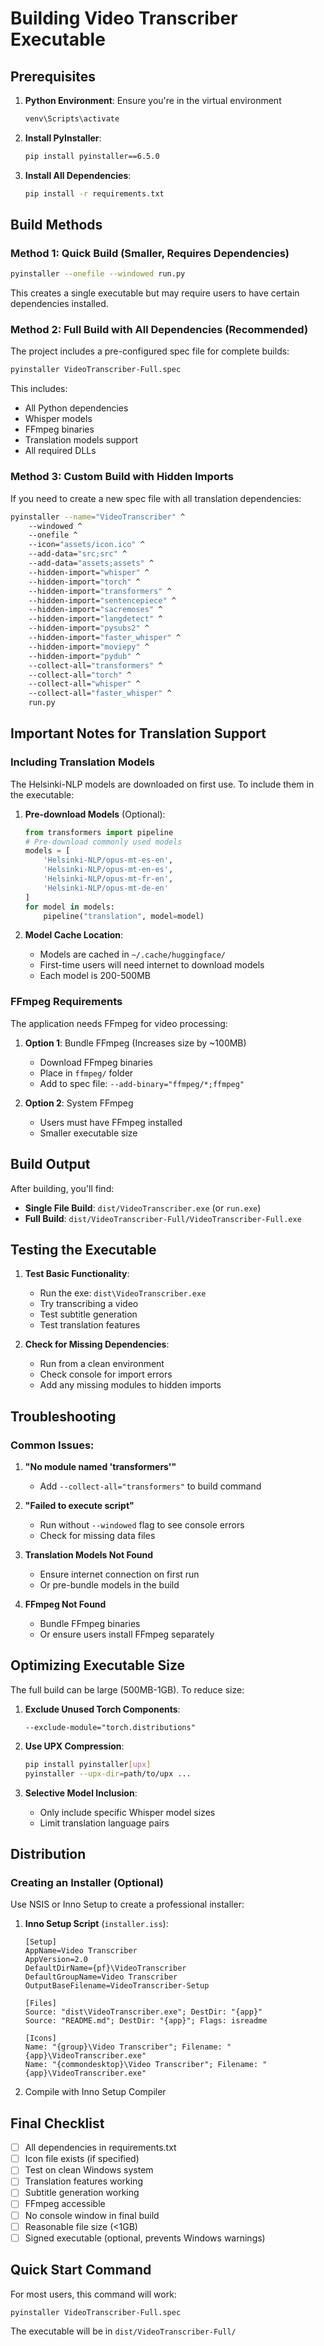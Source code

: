 # Building Video Transcriber Executable

## Prerequisites

1. **Python Environment**: Ensure you're in the virtual environment
   ```bash
   venv\Scripts\activate
   ```

2. **Install PyInstaller**: 
   ```bash
   pip install pyinstaller==6.5.0
   ```

3. **Install All Dependencies**:
   ```bash
   pip install -r requirements.txt
   ```

## Build Methods

### Method 1: Quick Build (Smaller, Requires Dependencies)

```bash
pyinstaller --onefile --windowed run.py
```

This creates a single executable but may require users to have certain dependencies installed.

### Method 2: Full Build with All Dependencies (Recommended)

The project includes a pre-configured spec file for complete builds:

```bash
pyinstaller VideoTranscriber-Full.spec
```

This includes:
- All Python dependencies
- Whisper models
- FFmpeg binaries
- Translation models support
- All required DLLs

### Method 3: Custom Build with Hidden Imports

If you need to create a new spec file with all translation dependencies:

```bash
pyinstaller --name="VideoTranscriber" ^
    --windowed ^
    --onefile ^
    --icon="assets/icon.ico" ^
    --add-data="src;src" ^
    --add-data="assets;assets" ^
    --hidden-import="whisper" ^
    --hidden-import="torch" ^
    --hidden-import="transformers" ^
    --hidden-import="sentencepiece" ^
    --hidden-import="sacremoses" ^
    --hidden-import="langdetect" ^
    --hidden-import="pysubs2" ^
    --hidden-import="faster_whisper" ^
    --hidden-import="moviepy" ^
    --hidden-import="pydub" ^
    --collect-all="transformers" ^
    --collect-all="torch" ^
    --collect-all="whisper" ^
    --collect-all="faster_whisper" ^
    run.py
```

## Important Notes for Translation Support

### Including Translation Models

The Helsinki-NLP models are downloaded on first use. To include them in the executable:

1. **Pre-download Models** (Optional):
   ```python
   from transformers import pipeline
   # Pre-download commonly used models
   models = [
       'Helsinki-NLP/opus-mt-es-en',
       'Helsinki-NLP/opus-mt-en-es',
       'Helsinki-NLP/opus-mt-fr-en',
       'Helsinki-NLP/opus-mt-de-en'
   ]
   for model in models:
       pipeline("translation", model=model)
   ```

2. **Model Cache Location**:
   - Models are cached in `~/.cache/huggingface/`
   - First-time users will need internet to download models
   - Each model is 200-500MB

### FFmpeg Requirements

The application needs FFmpeg for video processing:

1. **Option 1**: Bundle FFmpeg (Increases size by ~100MB)
   - Download FFmpeg binaries
   - Place in `ffmpeg/` folder
   - Add to spec file: `--add-binary="ffmpeg/*;ffmpeg"`

2. **Option 2**: System FFmpeg
   - Users must have FFmpeg installed
   - Smaller executable size

## Build Output

After building, you'll find:
- **Single File Build**: `dist/VideoTranscriber.exe` (or `run.exe`)
- **Full Build**: `dist/VideoTranscriber-Full/VideoTranscriber-Full.exe`

## Testing the Executable

1. **Test Basic Functionality**:
   - Run the exe: `dist\VideoTranscriber.exe`
   - Try transcribing a video
   - Test subtitle generation
   - Test translation features

2. **Check for Missing Dependencies**:
   - Run from a clean environment
   - Check console for import errors
   - Add any missing modules to hidden imports

## Troubleshooting

### Common Issues:

1. **"No module named 'transformers'"**
   - Add `--collect-all="transformers"` to build command
   
2. **"Failed to execute script"**
   - Run without `--windowed` flag to see console errors
   - Check for missing data files

3. **Translation Models Not Found**
   - Ensure internet connection on first run
   - Or pre-bundle models in the build

4. **FFmpeg Not Found**
   - Bundle FFmpeg binaries
   - Or ensure users install FFmpeg separately

## Optimizing Executable Size

The full build can be large (500MB-1GB). To reduce size:

1. **Exclude Unused Torch Components**:
   ```
   --exclude-module="torch.distributions"
   ```

2. **Use UPX Compression**:
   ```bash
   pip install pyinstaller[upx]
   pyinstaller --upx-dir=path/to/upx ...
   ```

3. **Selective Model Inclusion**:
   - Only include specific Whisper model sizes
   - Limit translation language pairs

## Distribution

### Creating an Installer (Optional)

Use NSIS or Inno Setup to create a professional installer:

1. **Inno Setup Script** (`installer.iss`):
   ```iss
   [Setup]
   AppName=Video Transcriber
   AppVersion=2.0
   DefaultDirName={pf}\VideoTranscriber
   DefaultGroupName=Video Transcriber
   OutputBaseFilename=VideoTranscriber-Setup
   
   [Files]
   Source: "dist\VideoTranscriber.exe"; DestDir: "{app}"
   Source: "README.md"; DestDir: "{app}"; Flags: isreadme
   
   [Icons]
   Name: "{group}\Video Transcriber"; Filename: "{app}\VideoTranscriber.exe"
   Name: "{commondesktop}\Video Transcriber"; Filename: "{app}\VideoTranscriber.exe"
   ```

2. Compile with Inno Setup Compiler

## Final Checklist

- [ ] All dependencies in requirements.txt
- [ ] Icon file exists (if specified)
- [ ] Test on clean Windows system
- [ ] Translation features working
- [ ] Subtitle generation working
- [ ] FFmpeg accessible
- [ ] No console window in final build
- [ ] Reasonable file size (<1GB)
- [ ] Signed executable (optional, prevents Windows warnings)

## Quick Start Command

For most users, this command will work:

```bash
pyinstaller VideoTranscriber-Full.spec
```

The executable will be in `dist/VideoTranscriber-Full/`